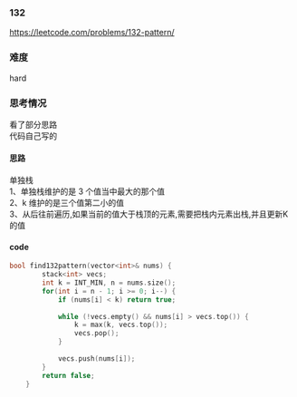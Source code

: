 ### 132
https://leetcode.com/problems/132-pattern/

### 难度
hard

### 思考情况
看了部分思路 \
代码自己写的

#### 思路
单独栈 \
1、单独栈维护的是 3 个值当中最大的那个值 \
2、k 维护的是三个值第二小的值 \
3、从后往前遍历,如果当前的值大于栈顶的元素,需要把栈内元素出栈,并且更新K的值

#### code
```cpp
bool find132pattern(vector<int>& nums) {
        stack<int> vecs;
        int k = INT_MIN, n = nums.size();
        for(int i = n - 1; i >= 0; i--) {
            if (nums[i] < k) return true;
            
            while (!vecs.empty() && nums[i] > vecs.top()) {
                k = max(k, vecs.top());
                vecs.pop();
            }
            
            vecs.push(nums[i]);
        }
        return false;
    }
```
